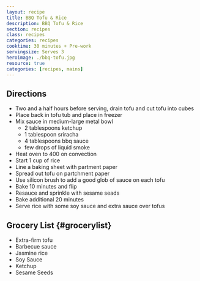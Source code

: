 ```yaml
---
layout: recipe
title: BBQ Tofu & Rice
description: BBQ Tofu & Rice
section: recipes
class: recipes
categories: recipes
cooktime: 30 minutes + Pre-work
servingsize: Serves 3
heroimage: ./bbq-tofu.jpg
resource: true
categories: [recipes, mains]
---
```


## Directions
* Two and a half hours before serving, drain tofu and cut tofu into cubes
* Place back in tofu tub and place in freezer
* Mix sauce in medium-large metal bowl
    * 2 tablespoons ketchup
    * 1 tablespoon sriracha
    * 4 tablespoons bbq sauce
    * few drops of liquid smoke
* Heat oven to 400 on convection
* Start 1 cup of rice
* Line a baking sheet with partment paper
* Spread out tofu on partchment paper
* Use silicon brush to add a good glob of sauce on each tofu
* Bake 10 minutes and flip
* Resauce and sprinkle with sesame seads
* Bake additional 20 minutes
* Serve rice with some soy sauce and extra sauce over tofus

## Grocery List {#grocerylist}
<div class="full" id="copygrocerylist" onclick="copyDivToClipboard()" markdown="1">

* Extra-firm tofu
* Barbecue sauce
* Jasmine rice
* Soy Sauce
* Ketchup
* Sesame Seeds

</div>
